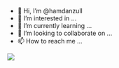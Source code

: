 - 👋 Hi, I’m @hamdanzull
- 👀 I’m interested in ...
- 🌱 I’m currently learning ...
- 💞️ I’m looking to collaborate on ...
- 📫 How to reach me ...

![](https://komarev.com/ghpvc/?username=hamdanzull&label=HAS+BEEN+VISITED&style=flat-square&color=blueviolet)
<!---
hamdanzull/hamdanzull is a ✨ special ✨ repository because its `README.md` (this file) appears on your GitHub profile.
You can click the Preview link to take a look at your changes.
--->
